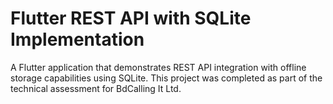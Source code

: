 # Flutter REST API with SQLite Implementation
A Flutter application that demonstrates REST API integration with offline storage capabilities using SQLite. This project was completed as part of the technical assessment for BdCalling It Ltd.
